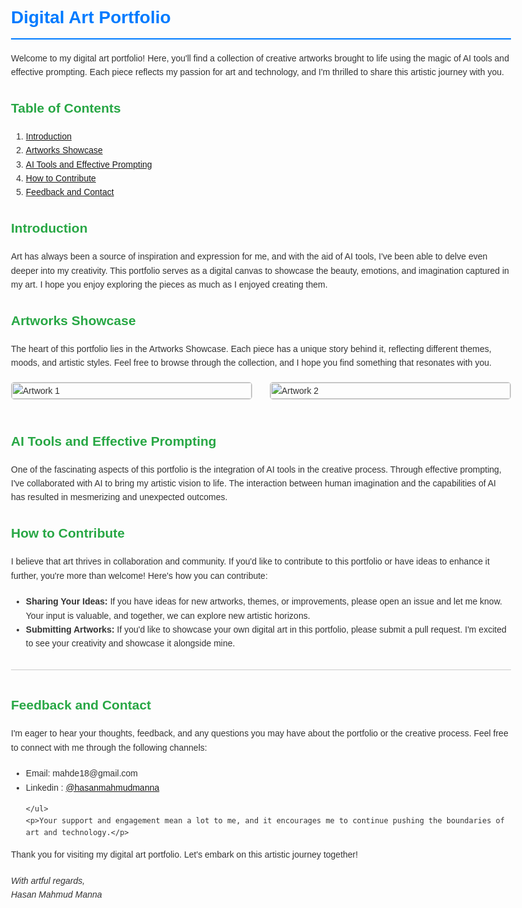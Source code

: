 <!DOCTYPE html>
<html>
<head>
  <title>Digital Art Portfolio</title>
  <style>
    body {
      font-family: Arial, sans-serif;
      line-height: 1.6;
      color: #333;
      max-width: 800px;
      margin: 0 auto;
      padding: 20px;
    }
    h1 {
      color: #007bff;
      border-bottom: 2px solid #007bff;
      padding-bottom: 10px;
    }
    h2 {
      color: #28a745;
    }
    p {
      margin-bottom: 1.2rem;
    }
    .art-showcase {
      display: flex;
      flex-wrap: wrap;
      justify-content: space-between;
    }
    .artwork {
      width: 48%;
      margin-bottom: 20px;
      border: 1px solid #ccc;
      border-radius: 5px;
      overflow: hidden;
    }
    .artwork img {
      width: 100%;
      height: auto;
    }
    .contact {
      margin-top: 30px;
      border-top: 1px solid #ccc;
      padding-top: 10px;
    }
  </style>
</head>
<body>
  <h1>Digital Art Portfolio</h1>
  <p>Welcome to my digital art portfolio! Here, you'll find a collection of creative artworks brought to life using the magic of AI tools and effective prompting. Each piece reflects my passion for art and technology, and I'm thrilled to share this artistic journey with you.</p>
  
  <h2>Table of Contents</h2>
  <ol>
    <li><a href="#introduction">Introduction</a></li>
    <li><a href="#artworks-showcase">Artworks Showcase</a></li>
    <li><a href="#ai-tools-and-effective-prompting">AI Tools and Effective Prompting</a></li>
    <li><a href="#how-to-contribute">How to Contribute</a></li>
    <li><a href="#feedback-and-contact">Feedback and Contact</a></li>
  </ol>

  <h2 id="introduction">Introduction</h2>
  <p>Art has always been a source of inspiration and expression for me, and with the aid of AI tools, I've been able to delve even deeper into my creativity. This portfolio serves as a digital canvas to showcase the beauty, emotions, and imagination captured in my art. I hope you enjoy exploring the pieces as much as I enjoyed creating them.</p>

  <h2 id="artworks-showcase">Artworks Showcase</h2>
  <p>The heart of this portfolio lies in the Artworks Showcase. Each piece has a unique story behind it, reflecting different themes, moods, and artistic styles. Feel free to browse through the collection, and I hope you find something that resonates with you.</p>
  <div class="art-showcase">
    <div class="artwork">
      <img src="link_to_image1.jpg" alt="Artwork 1">
    </div>
    <div class="artwork">
      <img src="link_to_image2.jpg" alt="Artwork 2">
    </div>
    <!-- Add more artwork divs as needed -->
  </div>

  <h2 id="ai-tools-and-effective-prompting">AI Tools and Effective Prompting</h2>
  <p>One of the fascinating aspects of this portfolio is the integration of AI tools in the creative process. Through effective prompting, I've collaborated with AI to bring my artistic vision to life. The interaction between human imagination and the capabilities of AI has resulted in mesmerizing and unexpected outcomes.</p>

  <h2 id="how-to-contribute">How to Contribute</h2>
  <p>I believe that art thrives in collaboration and community. If you'd like to contribute to this portfolio or have ideas to enhance it further, you're more than welcome! Here's how you can contribute:</p>
  <ul>
    <li><strong>Sharing Your Ideas:</strong> If you have ideas for new artworks, themes, or improvements, please open an issue and let me know. Your input is valuable, and together, we can explore new artistic horizons.</li>
    <li><strong>Submitting Artworks:</strong> If you'd like to showcase your own digital art in this portfolio, please submit a pull request. I'm excited to see your creativity and showcase it alongside mine.</li>
  </ul>

  <div class="contact" id="feedback-and-contact">
    <h2>Feedback and Contact</h2>
    <p>I'm eager to hear your thoughts, feedback, and any questions you may have about the portfolio or the creative process. Feel free to connect with me through the following channels:</p>
    <ul>
      <li>Email: mahde18@gmail.com</li>
      <li>Linkedin : <a href="https://www.linkedin.com/in/hasanmahmudmanna/">@hasanmahmudmanna</a></li>
      
    </ul>
    <p>Your support and engagement mean a lot to me, and it encourages me to continue pushing the boundaries of art and technology.</p>
  </div>

  <p>Thank you for visiting my digital art portfolio. Let's embark on this artistic journey together!</p>
  <p><em>With artful regards,<br>Hasan Mahmud Manna</em></p>
</body>
</html>
